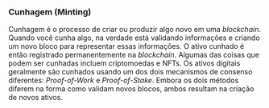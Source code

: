 ### Cunhagem (Minting)

Cunhagem é o processo de criar ou produzir algo novo em uma _blockchain_. Quando você cunha algo, na verdade está validando informações e criando um novo bloco para representar essas informações. O ativo cunhado é então registrado permanentemente na _blockchain_. Algumas das coisas que podem ser cunhadas incluem criptomoedas e NFTs. Os ativos digitais geralmente são cunhados usando um dos dois mecanismos de consenso diferentes: _Proof-of-Work_ e _Proof-of-Stake_. Embora os dois métodos diferem na forma como validam novos blocos, ambos resultam na criação de novos ativos.